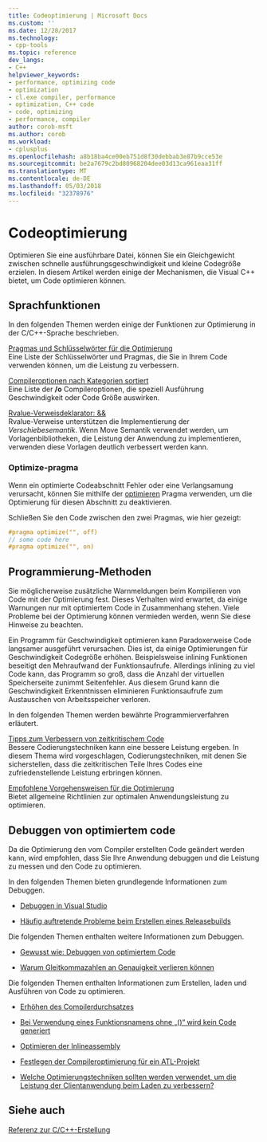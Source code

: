 ```yaml
---
title: Codeoptimierung | Microsoft Docs
ms.custom: ''
ms.date: 12/28/2017
ms.technology:
- cpp-tools
ms.topic: reference
dev_langs:
- C++
helpviewer_keywords:
- performance, optimizing code
- optimization
- cl.exe compiler, performance
- optimization, C++ code
- code, optimizing
- performance, compiler
author: corob-msft
ms.author: corob
ms.workload:
- cplusplus
ms.openlocfilehash: a8b18ba4ce00eb751d8f30debbab3e87b9cce53e
ms.sourcegitcommit: be2a7679c2bd80968204dee03d13ca961eaa31ff
ms.translationtype: MT
ms.contentlocale: de-DE
ms.lasthandoff: 05/03/2018
ms.locfileid: "32378976"
---
```

# <a name="optimizing-your-code"></a>Codeoptimierung

Optimieren Sie eine ausführbare Datei, können Sie ein Gleichgewicht zwischen schnelle ausführungsgeschwindigkeit und kleine Codegröße erzielen. In diesem Artikel werden einige der Mechanismen, die Visual C++ bietet, um Code optimieren können.

## <a name="language-features"></a>Sprachfunktionen

In den folgenden Themen werden einige der Funktionen zur Optimierung in der C/C++-Sprache beschrieben.

[Pragmas und Schlüsselwörter für die Optimierung](../../build/reference/optimization-pragmas-and-keywords.md)  
Eine Liste der Schlüsselwörter und Pragmas, die Sie in Ihrem Code verwenden können, um die Leistung zu verbessern.

[Compileroptionen nach Kategorien sortiert](../../build/reference/compiler-options-listed-by-category.md)  
Eine Liste der **/o** Compileroptionen, die speziell Ausführung Geschwindigkeit oder Code Größe auswirken.

[Rvalue-Verweisdeklarator: &&](../../cpp/rvalue-reference-declarator-amp-amp.md)  
Rvalue-Verweise unterstützen die Implementierung der *Verschiebesemantik*. Wenn Move Semantik verwendet werden, um Vorlagenbibliotheken, die Leistung der Anwendung zu implementieren, verwenden diese Vorlagen deutlich verbessert werden kann.

### <a name="the-optimize-pragma"></a>Optimize-pragma

Wenn ein optimierte Codeabschnitt Fehler oder eine Verlangsamung verursacht, können Sie mithilfe der [optimieren](../../preprocessor/optimize.md) Pragma verwenden, um die Optimierung für diesen Abschnitt zu deaktivieren.

Schließen Sie den Code zwischen den zwei Pragmas, wie hier gezeigt:

```cpp
#pragma optimize("", off)
// some code here
#pragma optimize("", on)
```

## <a name="programming-practices"></a>Programmierung-Methoden

Sie möglicherweise zusätzliche Warnmeldungen beim Kompilieren von Code mit der Optimierung fest. Dieses Verhalten wird erwartet, da einige Warnungen nur mit optimiertem Code in Zusammenhang stehen. Viele Probleme bei der Optimierung können vermieden werden, wenn Sie diese Hinweise zu beachten.

Ein Programm für Geschwindigkeit optimieren kann Paradoxerweise Code langsamer ausgeführt verursachen. Dies ist, da einige Optimierungen für Geschwindigkeit Codegröße erhöhen. Beispielsweise inlining Funktionen beseitigt den Mehraufwand der Funktionsaufrufe. Allerdings inlining zu viel Code kann, das Programm so groß, dass die Anzahl der virtuellen Speicherseite zunimmt Seitenfehler. Aus diesem Grund kann die Geschwindigkeit Erkenntnissen eliminieren Funktionsaufrufe zum Austauschen von Arbeitsspeicher verloren.

In den folgenden Themen werden bewährte Programmierverfahren erläutert.

[Tipps zum Verbessern von zeitkritischem Code](../../build/reference/tips-for-improving-time-critical-code.md)  
Bessere Codierungstechniken kann eine bessere Leistung ergeben. In diesem Thema wird vorgeschlagen, Codierungstechniken, mit denen Sie sicherstellen, dass die zeitkritischen Teile Ihres Codes eine zufriedenstellende Leistung erbringen können.

[Empfohlene Vorgehensweisen für die Optimierung](../../build/reference/optimization-best-practices.md)  
Bietet allgemeine Richtlinien zur optimalen Anwendungsleistung zu optimieren.

## <a name="debugging-optimized-code"></a>Debuggen von optimiertem code

Da die Optimierung den vom Compiler erstellten Code geändert werden kann, wird empfohlen, dass Sie Ihre Anwendung debuggen und die Leistung zu messen und den Code zu optimieren.

In den folgenden Themen bieten grundlegende Informationen zum Debuggen.

- [Debuggen in Visual Studio](/visualstudio/debugger/debugging-in-visual-studio)

- [Häufig auftretende Probleme beim Erstellen eines Releasebuilds](../../build/reference/common-problems-when-creating-a-release-build.md)

Die folgenden Themen enthalten weitere Informationen zum Debuggen.

- [Gewusst wie: Debuggen von optimiertem Code](/visualstudio/debugger/how-to-debug-optimized-code)

- [Warum Gleitkommazahlen an Genauigkeit verlieren können](../../build/reference/why-floating-point-numbers-may-lose-precision.md)

Die folgenden Themen enthalten Informationen zum Erstellen, laden und Ausführen von Code zu optimieren.

- [Erhöhen des Compilerdurchsatzes](../../build/reference/improving-compiler-throughput.md)

- [Bei Verwendung eines Funktionsnamens ohne „()“ wird kein Code generiert](../../build/reference/using-function-name-without-parens-produces-no-code.md)

- [Optimieren der Inlineassembly](../../assembler/inline/optimizing-inline-assembly.md)

- [Festlegen der Compileroptimierung für ein ATL-Projekt](../../atl/reference/specifying-compiler-optimization-for-an-atl-project.md)

- [Welche Optimierungstechniken sollten werden verwendet, um die Leistung der Clientanwendung beim Laden zu verbessern?](../../build/dll-frequently-asked-questions.md#mfc_optimization)

## <a name="see-also"></a>Siehe auch

[Referenz zur C/C++-Erstellung](../../build/reference/c-cpp-building-reference.md)  
